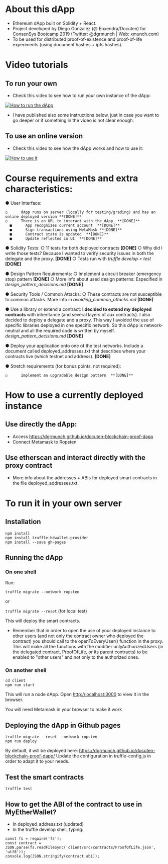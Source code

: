 # About this dApp

* Ethereum dApp built on Solidity + React.
* Project developed by Diego Gonzalez (@ Enxendra/Docuten) for ConsenSys Bootcamp 2019 (Twitter: @dgrmunch | Web: xmunch.com)
* To be used for distributed proof-of-existence and proof-of-life experiments (using document hashes + ipfs hashes).


# Video tutorials 

## To run your own

* Check this video to see how to run your own instance of the dApp:

[![How to run the dApp](http://img.youtube.com/vi/U5QU9qvx7fA/0.jpg)](https://www.youtube.com/watch?v=U5QU9qvx7fA "How to run the dApp")

* I have published also some instructions below, just in case you want to go deeper or if something in the video is not clear enough.

## To use an online version

* Check this video to see how the dApp works and how to use it:

[![How to use it](http://img.youtube.com/vi/p14buBTG1kY/0.jpg)](https://www.youtube.com/watch?v=p14buBTG1kY "How to use it")


# Course requirements and extra characteristics:

●      User Interface:

    ○      dApp runs on server (locally for testing/grading) and has an online deployed version **[DONE]**
    ○      There is an URL to interact with the dApp  **[DONE]**
      ■      App recognizes current account  **[DONE]**
      ■      Sign transactions using MetaMask **[DONE]**
      ■      Contract state is updated  **[DONE]**
      ■      Update reflected in UI  **[DONE]**
 
●      Solidity Tests:
    ○       11 tests for both deployed contracts  **[DONE]**
    ○       Why did I write those tests? Because I wanted to verify security issues in both the delegate and the proxy.  **[DONE]**
    ○  Tests run with *truffle develop > test*  **[DONE]**
 
●      Design Pattern Requirements:
    ○      Implement a circuit breaker (emergency stop) pattern  **[DONE]**
    ○      More info about used design patterns: Especified in *design_pattern_decisions.md*  **[DONE]**

●      Security Tools / Common Attacks:
    ○      These contracts are not susceptible to common attacks. More info in *avoiding_common_attacks.md*  **[DONE]**

 
●      Use a library or extend a contract: **I decided to extend my deployed contracts** with inheritance (and several layers of aux contracts). I also decided to deploy a delegate and a proxy. This way I avoided the use of specific libraries deployed in one specific network. So this dApp is network-neutral and all the required code is written by myself.  *design_pattern_decisions.md*  **[DONE]**

  
●      Deploy your application onto one of the test networks. Include a document called deployed_addresses.txt that describes where your contracts live (which testnet and address).  **[DONE]**

●      Stretch requirements (for bonus points, not required):

    ○      Implement an upgradable design pattern  **[DONE]**


# How to use a currently deployed instance

## Use directly the dApp:
* Access https://dgrmunch.github.io/docuten-blockchain-proof-dapp
* Connect Metamask to Ropsten

## Use etherscan and interact directly with the proxy contract
* More info about the addresses + ABIs for deployed smart contracts in the file deployed_addresses.txt

# To run it in your own server

## Installation

```
npm install
npm install truffle-hdwallet-provider
npm install --save gh-pages

```

## Running the dApp

### On one shell

Run:

`truffle migrate --network ropsten`

or

`truffle migrate --reset` (for local test)


This will deploy the smart contracts.

* Remember that in order to open the use of your deployed instance to other users (and not only the contract owner who deployed the contract) you should call to the openToEveryUser() function in the proxy. This will make all the functions with the modifier onlyAuthorizedUsers (in the delegated contract, ProofOfLife, or its parent contracts) to be enabled to "other users" and not only to the authorized ones.

### On another shell


```
cd client
npm run start

```
This will run a node dApp. Open [http://localhost:3000](http://localhost:3000) to view it in the browser.

You will need Metamask in your browser to make it work<br>


## Deploying the dApp in Github pages

```
truffle migrate --reset --network ropsten
npm run deploy

```

By default, it will be deployed here: https://dgrmunch.github.io/docuten-blockchain-proof-dapp/
Update the configuration in truffle-config.js in order to adapt it to your needs.

## Test the smart contracts

`truffle test`

## How to get the ABI of the contract to use in MyEtherWallet?

* In deployed_address.txt (updated)
* In the truffle develop shell, typing:

```
const fs = require('fs');
const contract = JSON.parse(fs.readFileSync('client/src/contracts/ProofOfLife.json', 'utf8'));
console.log(JSON.stringify(contract.abi));

```
